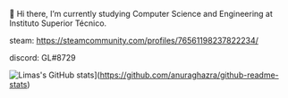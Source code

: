 👋 Hi there, I’m currently studying Computer Science and Engineering at Instituto Superior Técnico.

steam: https://steamcommunity.com/profiles/76561198237822234/


discord: GL#8729

![Limas's GitHub stats](https://github-readme-stats.vercel.app/api?username=GLima727&show_icons=true&include_all_commits=true&count_private=true&theme=dark)](https://github.com/anuraghazra/github-readme-stats)


<!---
GLima727/GLima727 is a ✨ special ✨ repository because its `README.md` (this file) appears on your GitHub profile.
You can click the Preview link to take a look at your changes.
--->


